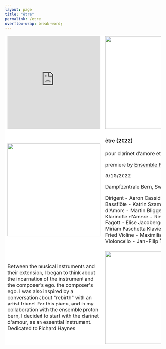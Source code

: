 ```yaml
---
layout: page
title: "être"
permalink: /etre
overflow-wrap: break-word;
---
```




<table style="border:none;" width="300" bgcolor="#ffffff">
  <tbody style="border:none;">
    <tr style="border:none;">
      <td style="border:none;">
        <!-- 1 --><iframe width="300" height="300" src="https://www.youtube.com/embed/atHQ7RAiGXg?si=EOylOpcvxrCkni0T" title="YouTube video player" frameborder="0" allow="accelerometer; autoplay; clipboard-write; encrypted-media; gyroscope; picture-in-picture; web-share" allowfullscreen></iframe></td>
      <td style="border:none;">
        <!-- 2 --><img src="https://github.com/kbys88/kbys88.github.io/assets/142012962/ddbb0642-a47f-4ad4-8b8d-244501c15aba" width="300" height="300"></td>
    </tr>
    <tr style="border:none;">
      <td style="border:none;" width="300" bgcolor="#ffffff">
        <!-- 3 --><img src="https://github.com/kbys88/kbys88.github.io/assets/142012962/b56a4d42-8168-4f2c-a2e6-579fa2da8f04" width="300" height="300"></td>
      <td style="border:none;" width="300" bgcolor="#ffffff">
        <!-- 4 -->
        <body><h4>être (2022)</h4>
          <p>pour clarinet d’amore et 7 musiciens</p>
          <p>premiere by <a href="https://ensembleproton.ch/protonwerk/gewinner">Ensemble Proton Bern</a></p>
          <p>5/15/2022</p>
          <p>Dampfzentrale Bern, Switzerland</p>
        <p>
          Dirigent - Aaron Cassidy
          Flöte & Bassflöte - Katrin Szamatulski
          Oboe d'Amore - Martin Bliggenstorfer
          Klarinette d'Amore - Richard Haynes
          Fagott - Elise Jacoberger
          Harfe - Miriam Paschetta
          Klavier - Samuel Fried
          Violine - Maximilian Haft
          Violoncello - Jan-Filip Ťupa</p>
        </body>
      </td>
    </tr>
    <tr style="border:none;" width="300" bgcolor="#ffffff">
      <td style="border:none;" width="300" bgcolor="#ffffff">
        <!-- 5 -->
        <p>Between the musical instruments and their extension, I began to think about the incarnation of the instrument and the composer's ego.
the composer's ego. I was also inspired by a conversation about "rebirth" with an artist friend. For this piece, and in my collaboration with the ensemble proton bern, I decided to start with the clarinet d'amour, as an essential instrument.
Dedicated to Richard Haynes</p></td>
      <td style="border:none;" width="300" bgcolor="#ffffff">
        <!-- 6 --><img src="https://github.com/kbys88/kbys88.github.io/assets/142012962/a67fdf2c-e40e-4e68-9194-8ded846d9481" width="300"></td>
    </tr>
  </tbody>
</table>
